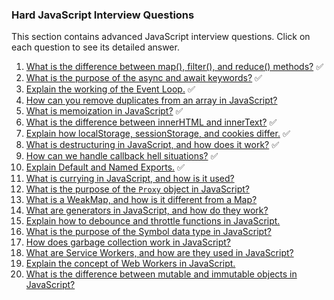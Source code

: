 ### Hard JavaScript Interview Questions

This section contains advanced JavaScript interview questions. Click on each question to see its detailed answer.

1.  [What is the difference between map(), filter(), and reduce() methods?](Difference-between-map-filter-reduce.md) ✅
2.  [What is the purpose of the async and await keywords?](Purpose-of-async-and-await.md) ✅
3.  [Explain the working of the Event Loop.](Working-of-event-loop.md) ✅
4.  [How can you remove duplicates from an array in JavaScript?](Remove-duplicates-from-array.md)
5.  [What is memoization in JavaScript?](Memoization-in-JS.md) ✅
6.  [What is the difference between innerHTML and innerText?](Difference-between-innerHTML-and-innerText.md) ✅
7.  [Explain how localStorage, sessionStorage, and cookies differ.](Difference-between-localStorage-sessionStorage-cookies.md) ✅
8.  [What is destructuring in JavaScript, and how does it work?](Destructuring-in-JS.md) ✅
9.  [How can we handle callback hell situations?](Handling-callback-hell.md) ✅
10. [Explain Default and Named Exports.](Default-and-named-exports.md) ✅
11. [What is currying in JavaScript, and how is it used?](Currying-in-JS.md)
12. [What is the purpose of the `Proxy` object in JavaScript?](Proxy-object-in-JS.md)
13. [What is a WeakMap, and how is it different from a Map?](WeakMap-vs-Map.md)
14. [What are generators in JavaScript, and how do they work?](Generators-in-JS.md)
15. [Explain how to debounce and throttle functions in JavaScript.](Debounce-vs-throttle.md)
16. [What is the purpose of the Symbol data type in JavaScript?](Symbol-data-type.md)
17. [How does garbage collection work in JavaScript?](Garbage-collection-in-JS.md)
18. [What are Service Workers, and how are they used in JavaScript?](Service-workers-in-JS.md)
19. [Explain the concept of Web Workers in JavaScript.](Web-workers-in-JS.md)
20. [What is the difference between mutable and immutable objects in JavaScript?](Mutable-vs-immutable-objects.md)
